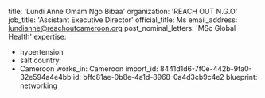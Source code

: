 title: 'Lundi Anne Omam Ngo Bibaa'
organization: 'REACH OUT N.G.O'
job_title: 'Assistant Executive Director'
official_title: Ms
email_address: lundianne@reachoutcameroon.org
post_nominal_letters: 'MSc Global Health'
expertise:
  - hypertension
  - salt
country:
  - Cameroon
works_in: Cameroon
import_id: 8441d1d6-7f0e-442b-9fa0-32e594a4e4bb
id: bffc81ae-0b8e-4a1d-8968-0a4d3cb9c4e2
blueprint: networking
